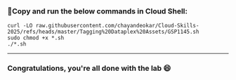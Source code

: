 ### 🚨Copy and run the below commands in Cloud Shell:

```
curl -LO raw.githubusercontent.com/chayandeokar/Cloud-Skills-2025/refs/heads/master/Tagging%20Dataplex%20Assets/GSP1145.sh
sudo chmod +x *.sh
./*.sh
```
---

### Congratulations, you're all done with the lab 😄
